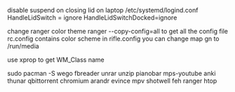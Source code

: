 disable suspend on closing lid on laptop
/etc/systemd/logind.conf
HandleLidSwitch = ignore
HandleLidSwitchDocked=ignore

change ranger color theme
ranger --copy-config=all to get all the config file
rc.config contains color scheme
in rifle.config you can change map gn to /run/media

use xprop to get WM_Class name

sudo pacman -S wego fbreader unrar unzip pianobar mps-youtube anki thunar qbittorrent chromium arandr evince mpv shotwell feh ranger htop
